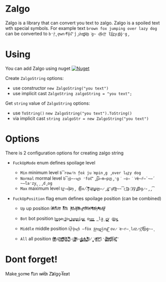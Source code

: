 # Zalgo
Zalgo is a library that can convert you text to zalgo. Zalgo is a spoiled text wth special symbols. For example text `brown fox jumping over lazy dog` can be converted to `b̛̕ŗ̢ơ̧wn ̵͝͏f̨̕ó̕x̛͠ ̕j̡́ưm̨͜͞p̷̀͝i͘͜n͘g̴ o̶͟͠v̕e͢͝r l҉͞ą́͜zy ̸̧͜d̨́ǫ̛g̡`

# Using
You can add Zalgo using nuget <a href="https://www.nuget.org/packages/Zalgo/" rel="nofollow"><img alt="Nuget" src="https://img.shields.io/nuget/v/Zalgo"></a>

Create `ZalgoString` options:
- use constructor `new ZalgoString("you text")`
- use implicit cast `ZalgoString zalgoString = "you text";`

Get `string` value of `ZalgoString` options:
- use `ToString()` `new ZalgoString("you text").ToString()`
- via implicit cast `string zalgoStr = new ZalgoString("you text")`

# Options
There is 2 configuration options for creating zalgo string

* `FuckUpMode` enum defines spoilage level
  * `Min` minimum level `b͡row̸n f̧ox̕ ju͘mpin̡g ̡over la͟zy dog`
  * `Normal` mormal level `b͡r͟ò̴̵w͜n ̛fox̀͡͠ ̡j̡͠͝u̶m̶͏pi͜n̡̛g͘ ̵o̵͘͘v͞è̴ŕ̶̕ ̴̶́la̛zy̧̢̧ ̡d̡og`
  * `Max` maximum level `b̢̕͜r̶ó̡́̕͞wņ̡͏ f̸̡̛͠͞o̧x̸̀ ̷̀͡͞͠jú̷̢͞m̧̢͜͏pì̶̡͢n͏̶̷̡̨ģ̵̡̕͞ ǫ̷̛͞v͟͡ȩ̴̴͡r͟ ͠l͏͢͟a͘҉ź͠y ̡̧͜d͞҉̕òg̷̵̡̡͡`

* `FuckUpPosition` flag enum defines spoilage position (can be combined)
  * `Up` up position `b͐̃ͧͨ̒̏̓̆ͨr̉̑̊ͤo͒̿͑̈́͌w͛̂̔ͦ̒̔n̽̂̈́͐ͥ ́̅̍̐̑̏f̃̐̈̿͋͗ͦo͒̽̔͌x̄ ̃jͫ́ͩ̎u̽̓͑͋̈̾̊̇mͯ̅̔ͭ̽ṕ̽̓́͛ͤ͂̎i͋ͥͩ̓͛ngͫͭ͊ ̃̾ͬö́͑̎̅̇̉̾ͯͦv͋̆ͥ̽ͬe̽ͦͧͤr͌ ̾ͭͦ͐̑ͯl͊͂̍̊̇̔ͯ͊̐aͩ͑͂̒̃͂ͬz̓͑ͨ̉ͨyͣͮ͐̄ͬ͊ ́ͤͫ̈ͪ̌͊dͬo͌̓ͨ̾ͧ͐gͣ̀̅̐ͮ`

  * `Bot` bot position `b̲̭͇͇̯r̹̬̹̯̻̞͙o̥̩̜̟ͅwn͕ ͉̥f̘͎̘͕̯̳͎̰͍ox̺͓ ̥̬̖̺̺͇j͔͖ṵ̮̥͎̼̺̥m̟̞̱̺̻̺͙͓͓p͍̯̦͈̗̙i̤n͉̫̖͈̺̪̦g̯̟͕̙ ov̲͙̳̟͇̫͓e͓͕̥͖̙̤̝̭̳r̳̞̖̹̣̘̠͖ ̳la̟̮̲̤̘̠̭z̞̼̤͕͈͇̫y̫ d̮̦̠̣͎͓ͅo̪̜g̙̮͉͓͈̠͎͍̯`
    
  * `Middle` middle position `b̢͝r̀ò̧w͘͢n̕ ̶́fo̕x j̕͟ưm̢͢p̕͜ing̸͜͡ ov̷͘e̴r̶̨ la͞z̷y̧̨͠ ̶͘͝d̀͜͠og̴̵̨`
  
  * `All` all position `b̤̹̰̩͓͎ͯ͗ͫ̍̉̑̐ͭ̍́ͅr̝̣̟̹͉̣̅ͥ̑͒̑ͦͅọ͝w̤͇̱̞̝̎̋̔͑͂̕n̵͓̹̯̺̭͎͑̅ͣͭͮ͛͡ ͎͈͖͚̯̖̯̙͒ͥ͑̎͗̌ͯf̶̜̜̎ͮ̅̒o͙̪̺̖̺͉̙ͣ̓̃͛̂̈́̾x͎̝̫̞̂ ̰͚̗̼̰̞̆ͥ̏͑̿ͮ̌̃͗̀̀j̵́҉̭̮u̢̬͇̤͇̳̟̳̣ͮ͌́̽ͬ̓͝ḿ̴̻̠̙̞̦p̵̡̱͍̹̯̺̼͈̐ͧ͜i͓̙͇̥n̮̯̹ͪ̑̇ͥ̊͗g̡͙͍̮̣͉̭̺ͅ ̨̖͓̠̹̝̣̆́ͧ̈̅̒͛͊ͥ͢͡o̸̰̗̻͘v̴̬̖̙͚̜̭̖̮̒ͤͫ̇̋̓ͥ͘e̦̦͙͒̈̔̾ͅṟ̝̙̘ͫ͌ ͚̹̌͘l̛̮̰̺̠a̼̘̜͚͚̝̓̿ͭ̾̊z̓ͯ̓͛ͮ͛҉̩̗͚͎͔͕̤͎̹yͫͩ҉̞̝ ̅҉͕͎͚̙͝d̼̖͑̀͝o̴̸̩͠ģ̟͎̫̹͖̩̬̘͋̒̐͠`
  
# Dont forget!
Make ͢som̶e ́f͡un ͏w̶it́h̷ Z͡a̷lgo̡ ̴t͞e̕x̷t
